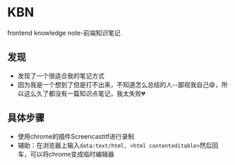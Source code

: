 # KBN

frontend knowledge note-前端知识笔记


## 发现

- 发现了一个很适合我的笔记方式
- 因为我是一个想到了但是打不出来，不知道怎么总结的人--鄙视我自己😄，所以这么久了都没有一篇知识点笔记，我太失败💔


## 具体步骤

- 使用chrome的插件Screencastitf进行录制
- 辅助：在浏览器上输入`data:text/html, <html contenteditable>`然后回车，可以将chrome变成临时编辑器



